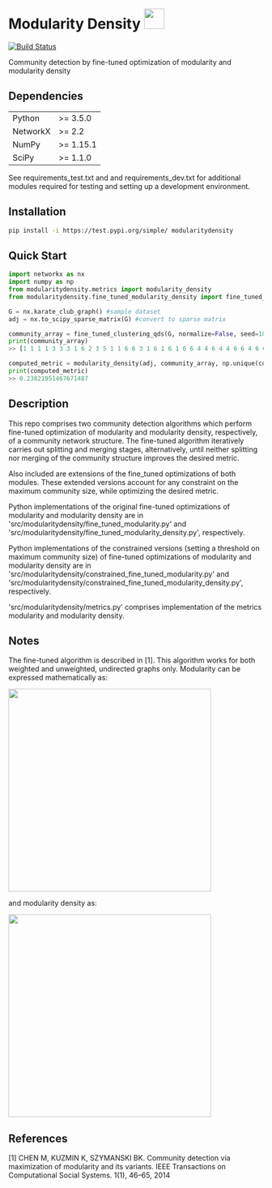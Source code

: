 Modularity Density <img src="https://github.com/ckmanalytix/modularity-density/blob/master/doc/logo/CKM_green.svg" data-canonical-src="https://github.com/ckmanalytix/modularity-density/blob/master/doc/logo/CKM_green.svg" width="40" height="40" /> 
==================
[![Build Status](https://travis-ci.org/ckmanalytix/modularity-density.svg?branch=master)](https://travis-ci.org/ckmanalytix/modularity-density)

Community detection by fine-tuned optimization of modularity
and modularity density

Dependencies
------------

<table>
<tr>
  <td>Python</td>
  <td>
    <a> >= 3.5.0 
    </a>
  </td>
</tr>
  <td>NetworkX</td>
  <td>
    <a> >= 2.2
    </a>
</td>
</tr>
<tr>
  <td>NumPy</td>
  <td>
    <a> >= 1.15.1
    </a>
  </td>
</tr>
<tr>
  <td>SciPy</td>
  <td>
    <a> >= 1.1.0
    </a>
  </td>
</tr>
</table>

See requirements_test.txt and and requirements_dev.txt for additional modules required for testing and setting up a development environment.

Installation
-----
```sh
pip install -i https://test.pypi.org/simple/ modularitydensity
```

Quick Start
-----
```python
import networkx as nx
import numpy as np
from modularitydensity.metrics import modularity_density
from modularitydensity.fine_tuned_modularity_density import fine_tuned_clustering_qds

G = nx.karate_club_graph() #sample dataset
adj = nx.to_scipy_sparse_matrix(G) #convert to sparse matrix

community_array = fine_tuned_clustering_qds(G, normalize=False, seed=100)
print(community_array)
>> [1 1 1 1 3 3 3 1 6 2 3 5 1 1 6 6 3 1 6 1 6 1 6 6 4 4 6 4 4 6 6 4 6 6]

computed_metric = modularity_density(adj, community_array, np.unique(community_array))
print(computed_metric)
>> 0.23821951467671487          
```

Description
-----------

This repo comprises two community detection algorithms which perform fine-tuned
optimization of modularity and modularity density, respectively,
of a community network structure. The fine-tuned algorithm iteratively
carries out splitting and merging stages, alternatively, until
neither splitting nor merging of the community structure
improves the desired metric.

Also included are extensions of the fine_tuned optimizations of both
modules. These extended versions account for any
constraint on the maximum community size, while optimizing the desired metric.

Python implementations of the original fine-tuned optimizations of modularity
and modularity density are in 'src/modularitydensity/fine_tuned_modularity.py' and
'src/modularitydensity/fine_tuned_modularity_density.py', respectively.

Python implementations of the
constrained versions (setting a threshold on maximum community size) of
fine-tuned optimizations of modularity and modularity density are
in 'src/modularitydensity/constrained_fine_tuned_modularity.py' and
'src/modularitydensity/constrained_fine_tuned_modularity_density.py', respectively.

'src/modularitydensity/metrics.py' comprises implementation of the metrics
modularity and modularity density.

Notes
-----

The fine-tuned algorithm is described in [1]. This algorithm works for both
weighted and unweighted, undirected graphs only. Modularity can be expressed mathematically as: 

<img src="https://github.com/ckmanalytix/modularity-density/blob/master/doc/equations/chen35.png" width="400"/> 

and modularity density as:

<img src="https://github.com/ckmanalytix/modularity-density/blob/master/doc/equations/chen39.png" width="400"/> 


References
----------
[1] CHEN M, KUZMIN K, SZYMANSKI BK. Community detection via maximization of
modularity and its variants. IEEE Transactions on Computational Social Systems.
1(1), 46–65, 2014
